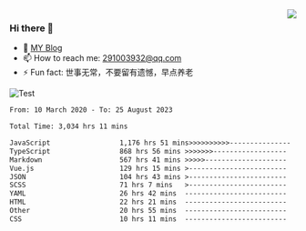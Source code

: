 <img align='right' src='https://github-readme-stats.vercel.app/api?username=niaogege&show_icons=true&theme=radical'/>

### Hi there 👋

- 🌱 [MY Blog](https://bythewayer.com/)
- 📫 How to reach me: 291003932@qq.com
- ⚡ Fun fact:  世事无常，不要留有遗憾，早点养老

![Test](https://github-readme-stats.vercel.app/api/top-langs/?username=niaogege&layout=compact)

<!--START_SECTION:waka-->

```txt
From: 10 March 2020 - To: 25 August 2023

Total Time: 3,034 hrs 11 mins

JavaScript                 1,176 hrs 51 mins>>>>>>>>>>---------------   38.79 %
TypeScript                 868 hrs 56 mins >>>>>>>------------------   28.64 %
Markdown                   567 hrs 41 mins >>>>>--------------------   18.71 %
Vue.js                     129 hrs 15 mins >------------------------   04.26 %
JSON                       104 hrs 43 mins >------------------------   03.45 %
SCSS                       71 hrs 7 mins   >------------------------   02.34 %
YAML                       26 hrs 42 mins  -------------------------   00.88 %
HTML                       22 hrs 21 mins  -------------------------   00.74 %
Other                      20 hrs 55 mins  -------------------------   00.69 %
CSS                        10 hrs 11 mins  -------------------------   00.34 %
```

<!--END_SECTION:waka-->
